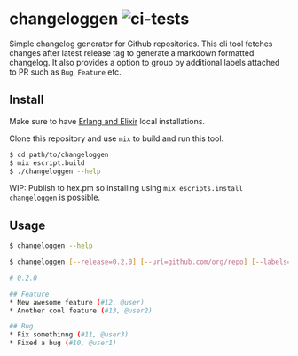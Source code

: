 # changeloggen ![ci-tests](https://github.com/jan25/changeloggen/workflows/ci/badge.svg)

Simple changelog generator for Github repositories. This cli tool fetches changes after latest release tag to generate a markdown formatted changelog. It also provides a option to group by additional labels attached to PR such as `Bug`, `Feature` etc.

## Install

Make sure to have [Erlang and Elixir](https://elixir-lang.org/install.html#distributions) local installations.

Clone this repository and use `mix` to build and run this tool.
```bash
$ cd path/to/changeloggen
$ mix escript.build
$ ./changeloggen --help
```

WIP: Publish to hex.pm so installing using `mix escripts.install changeloggen` is possible.

## Usage

``` bash
$ changeloggen --help

$ changeloggen [--release=0.2.0] [--url=github.com/org/repo] [--labels=Feature,Bug]

# 0.2.0

## Feature
* New awesome feature (#12, @user)
* Another cool feature (#13, @user2)

## Bug
* Fix somethinng (#11, @user3)
* Fixed a bug (#10, @user1)
```
